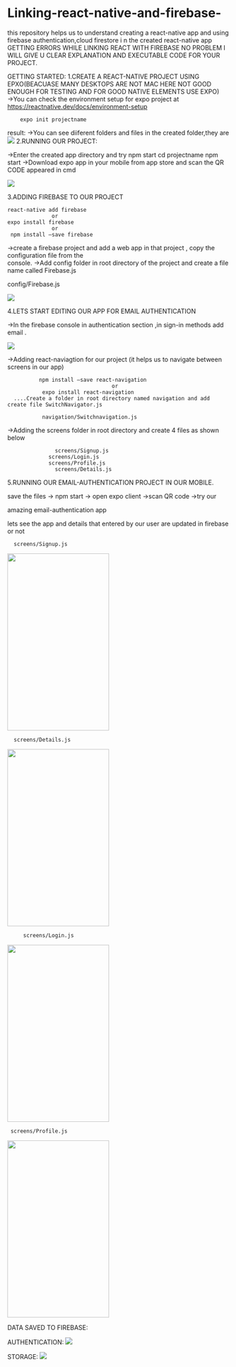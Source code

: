 # Linking-react-native-and-firebase-
this repository helps us to understand creating a react-native app and  using firebase authentication,cloud firestore i n the created react-native app
GETTING ERRORS WHILE LINKING REACT WITH FIREBASE NO PROBLEM I WILL GIVE U CLEAR EXPLANATION AND EXECUTABLE CODE FOR YOUR PROJECT.

GETTING STARTED:
1.CREATE A REACT-NATIVE PROJECT USING EPXO(BEACUASE MANY DESKTOPS ARE         NOT MAC HERE  NOT GOOD ENOUGH FOR TESTING AND FOR GOOD NATIVE ELEMENTS USE EXPO)   
 ->You can check the environment setup for expo project  at https://reactnative.dev/docs/environment-setup
   
        expo init projectname
 
  result:
   ->You can see diiferent folders and files in the created folder,they are
   ![](images/Screenshot%20from%202020-06-06%2001-28-17.png)
    2.RUNNING OUR PROJECT:

   ->Enter the created app directory and try npm start
              cd projectname
             npm start
   ->Download expo app in your mobile from app store and scan the QR CODE appeared in cmd

   ![](images/Screenshot%20from%202020-06-06%2001-28-48.png)

3.ADDING FIREBASE TO OUR PROJECT
      
    react-native add firebase
                  or
    expo install firebase
                  or 
     npm install –save firebase
   
 ->create a firebase project and add a web app in that project , copy the configuration file from the               
     console.
 ->Add config folder in root directory of the project and create a file name called Firebase.js
   
   config/Firebase.js
   
   ![](images/Screenshot%20from%202020-06-06%2001-31-04.png)

4.LETS START EDITING OUR APP FOR EMAIL AUTHENTICATION

   ->In the firebase console in authentication section ,in sign-in methods add email .
     

![](images/Screenshot%20from%202020-06-06%2001-30-48.png)













 ->Adding react-naviagtion for our project (it helps us to navigate between screens in our app)
            
              npm install –save react-navigation
                                     or
               expo install react-navigation
      ....Create a folder in root directory named navigation and add create file SwitchNavigator.js 
      
               navigation/Switchnavigation.js

 ->Adding the screens folder in root directory and create 4 files as shown below
            
                   screens/Signup.js
                 screens/Login.js
                 screens/Profile.js 
                   screens/Details.js
                     
       
5.RUNNING OUR  EMAIL-AUTHENTICATION PROJECT IN OUR MOBILE.
      


  save the files -> npm start -> open expo client ->scan QR code ->try our  
                
  amazing email-authentication app

lets see the app and details that entered by our user are updated in firebase or not

      screens/Signup.js
   
<img src="images/Screenshot_2020-06-06-00-26-04-21_f73b71075b1de7323614b647fe394240.png" width="230" height="400">

      screens/Details.js
<img src="images/Screenshot_2020-06-06-00-25-18-72_f73b71075b1de7323614b647fe394240.png" width="230" height="400">

         screens/Login.js
<img src="images/Screenshot_2020-06-06-00-26-22-71_f73b71075b1de7323614b647fe394240.png" width="230" height="400">

     screens/Profile.js
<img src="images/Screenshot_2020-06-06-00-26-29-08_f73b71075b1de7323614b647fe394240.png" width="230" height="400">

DATA SAVED TO FIREBASE:
  
  AUTHENTICATION:
![](images/Screenshot%20from%202020-06-06%2001-30-44.png)

  STORAGE:
![](images/Screenshot%20from%202020-06-06%2001-30-38.png)




























































